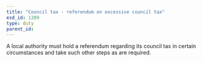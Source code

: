 ```yaml
---
title: "Council tax - referendum on excessive council tax"
esd_id: 1289
type: duty
parent_id:  
---
```


A local authority must hold a referendum regarding its council tax in certain circumstances and take such other steps as are required.

